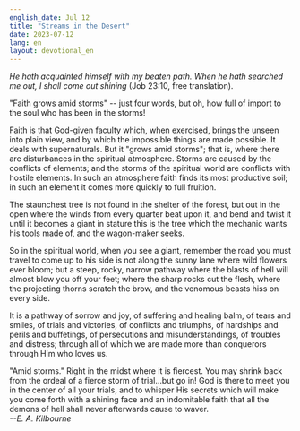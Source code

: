```yaml
---
english_date: Jul 12
title: "Streams in the Desert"
date: 2023-07-12
lang: en
layout: devotional_en
---
```





<p><em>He hath acquainted himself with my beaten path. When he hath searched me out, I shall come out shining</em> (Job 23:10, free translation).

</p>

<p>"Faith grows amid storms" -- just four words, but oh, how full of import to the soul who has been in the storms!

</p>

<p>Faith is that God-given faculty which, when exercised, brings the unseen into plain view, and by which the impossible things are made possible. It deals with supernaturals. But it "grows amid storms"; that is, where there are disturbances in the spiritual atmosphere. Storms are caused by the conflicts of elements; and the storms of the spiritual world are conflicts with hostile elements. In such an atmosphere faith finds its most productive soil; in such an element it comes more quickly to full fruition.

</p>

<p>The staunchest tree is not found in the shelter of the forest, but out in the open where the winds from every quarter beat upon it, and bend and twist it until it becomes a giant in stature this is the tree which the mechanic wants his tools made of, and the wagon-maker seeks.

</p>

<p>So in the spiritual world, when you see a giant, remember the road you must travel to come up to his side is not along the sunny lane where wild flowers ever bloom; but a steep, rocky, narrow pathway where the blasts of hell will almost blow you off your feet; where the sharp rocks cut the flesh, where the projecting thorns scratch the brow, and the venomous beasts hiss on every side.

</p>

<p>It is a pathway of sorrow and joy, of suffering and healing balm, of tears and smiles, of trials and victories, of conflicts and triumphs, of hardships and perils and buffetings, of persecutions and misunderstandings, of troubles and distress; through all of which we are made more than conquerors through Him who loves us.

</p>

<p>"Amid storms." Right in the midst where it is fiercest. You may shrink back from the ordeal of a fierce storm of trial…but go in! God is there to meet you in the center of all your trials, and to whisper His secrets which will make you come forth with a shining face and an indomitable faith that all the demons of hell shall never afterwards cause to waver.<br/> <em>--E. A. Kilbourne</em>

</p>

<p></p>